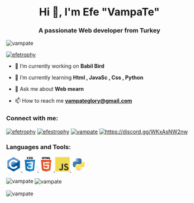 <h1 align="center">Hi 👋, I'm Efe "VampaTe"</h1>
<h3 align="center">A passionate Web developer from Turkey</h3>

<p align="left"> <img src="https://komarev.com/ghpvc/?username=vampate&label=Profile%20views&color=0e75b6&style=flat" alt="vampate" /> </p>

<p align="left"> <a href="https://twitter.com/efetrophy" target="blank"><img src="https://img.shields.io/twitter/follow/efetrophy?logo=twitter&style=for-the-badge" alt="efetrophy" /></a> </p>

- 🔭 I’m currently working on **Babil Bird**

- 🌱 I’m currently learning **Html , JavaSc , Css , Python**

- 💬 Ask me about **Web mearn**

- 📫 How to reach me **vampateglory@gmail.com**

<h3 align="left">Connect with me:</h3>
<p align="left">
<a href="https://twitter.com/efetrophy" target="blank"><img align="center" src="https://raw.githubusercontent.com/rahuldkjain/github-profile-readme-generator/master/src/images/icons/Social/twitter.svg" alt="efetrophy" height="30" width="40" /></a>
<a href="https://instagram.com/efestrophy" target="blank"><img align="center" src="https://raw.githubusercontent.com/rahuldkjain/github-profile-readme-generator/master/src/images/icons/Social/instagram.svg" alt="efestrophy" height="30" width="40" /></a>
<a href="https://www.youtube.com/c/vampate" target="blank"><img align="center" src="https://raw.githubusercontent.com/rahuldkjain/github-profile-readme-generator/master/src/images/icons/Social/youtube.svg" alt="vampate" height="30" width="40" /></a>
<a href="https://discord.gg/https://discord.gg/WKxAsNW2nw" target="blank"><img align="center" src="https://raw.githubusercontent.com/rahuldkjain/github-profile-readme-generator/master/src/images/icons/Social/discord.svg" alt="https://discord.gg/WKxAsNW2nw" height="30" width="40" /></a>
</p>

<h3 align="left">Languages and Tools:</h3>
<p align="left"> <a href="https://www.cprogramming.com/" target="_blank" rel="noreferrer"> <img src="https://raw.githubusercontent.com/devicons/devicon/master/icons/c/c-original.svg" alt="c" width="40" height="40"/> </a> <a href="https://www.w3schools.com/css/" target="_blank" rel="noreferrer"> <img src="https://raw.githubusercontent.com/devicons/devicon/master/icons/css3/css3-original-wordmark.svg" alt="css3" width="40" height="40"/> </a> <a href="https://www.w3.org/html/" target="_blank" rel="noreferrer"> <img src="https://raw.githubusercontent.com/devicons/devicon/master/icons/html5/html5-original-wordmark.svg" alt="html5" width="40" height="40"/> </a> <a href="https://developer.mozilla.org/en-US/docs/Web/JavaScript" target="_blank" rel="noreferrer"> <img src="https://raw.githubusercontent.com/devicons/devicon/master/icons/javascript/javascript-original.svg" alt="javascript" width="40" height="40"/> </a> <a href="https://www.python.org" target="_blank" rel="noreferrer"> <img src="https://raw.githubusercontent.com/devicons/devicon/master/icons/python/python-original.svg" alt="python" width="40" height="40"/> </a> </p>

<p><img align="left" src="https://github-readme-stats.vercel.app/api/top-langs?username=vampate&show_icons=true&locale=en&layout=compact" alt="vampate" /></p>

<p>&nbsp;<img align="center" src="https://github-readme-stats.vercel.app/api?username=vampate&show_icons=true&locale=en" alt="vampate" /></p>

<p><img align="center" src="https://github-readme-streak-stats.herokuapp.com/?user=vampate&" alt="vampate" /></p>


<!--
**VampaTe/VampaTe** is a ✨ _special_ ✨ repository because its `README.md` (this file) appears on your GitHub profile.

Here are some ideas to get you started:

- 🔭 I’m currently working on ...
- 🌱 I’m currently learning ...
- 👯 I’m looking to collaborate on ...
- 🤔 I’m looking for help with ...
- 💬 Ask me about ...
- 📫 How to reach me: ...
- 😄 Pronouns: ...
- ⚡ Fun fact: ...
-->
